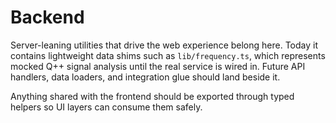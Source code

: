 # Backend

Server-leaning utilities that drive the web experience belong here. Today it contains lightweight data shims such as `lib/frequency.ts`, which represents mocked Q++ signal analysis until the real service is wired in. Future API handlers, data loaders, and integration glue should land beside it.

Anything shared with the frontend should be exported through typed helpers so UI layers can consume them safely.
